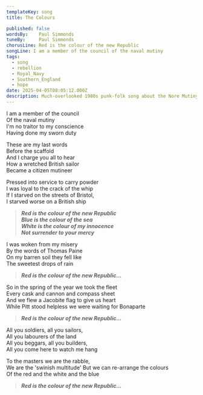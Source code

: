 ```yaml
---
templateKey: song
title: The Colours

published: false
wordsBy: 	Paul Simmonds
tuneBy: 	Paul Simmonds
chorusLine: Red is the colour of the new Republic
songLine: I am a member of the council of the naval mutiny
tags:
  - song
  - rebellion
  - Royal_Navy
  - Southern_England
  - hope
date: 2025-04-05T08:05:12.000Z
description: Much-overlooked 1980s punk-folk song about the Nore Mutiny of 1797. Performed by "The Men They Couldn't Hang" on their 1988 album "Waiting for Bonaparte"
---
```

I am a member of the council\
Of the naval mutiny\
I'm no traitor to my conscience\
Having done my sworn duty

These are my last words\
Before the scaffold\
And I charge you all to hear\
How a wretched British sailor\
Became a citizen mutineer

Pressed into service to carry powder\
I was loyal to the crack of the whip\
If I starved on the streets of Bristol,\
I starved worse on a British ship

>***Red is the colour of the new Republic\
Blue is the colour of the sea\
White is the colour of my innocence\
Not surrender to your mercy***

I was woken from my misery\
By the words of Thomas Paine\
On my barren soil they fell like\
The sweetest drops of rain

>***Red is the colour of the new Republic...***

So in the spring of the year we took the fleet\
Every cask and cannon and compass sheet\
And we flew a Jacobite flag to give us heart\
While Pitt stood helpless we were waiting for Bonaparte

>***Red is the colour of the new Republic...***

All you soldiers, all you sailors,\
All you labourers of the land\
All you beggars, all you builders,\
All you come here to watch me hang

To the masters we are the rabble,\
We are the 'swinish multitude'
But we can re-arrange the colours\
Of the red and the white and the blue

>***Red is the colour of the new Republic...***
